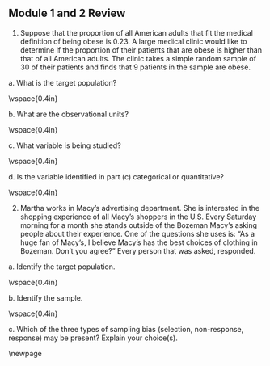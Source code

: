 ## Module 1 and 2 Review

1.	Suppose that the proportion of all American adults that fit the medical definition of being obese is 0.23. A large medical clinic would like to determine if the proportion of their patients that are obese is higher than that of all American adults. The clinic takes a simple random sample of 30 of their patients and finds that 9 patients in the sample are obese. 

a. What is the target population?

\vspace{0.4in}

b.  What are the observational units?

\vspace{0.4in}

c. What variable is being studied?

\vspace{0.4in}

d. Is the variable identified in part (c) categorical or quantitative?

\vspace{0.4in}


2.	Martha works in Macy’s advertising department. She is interested in the shopping experience of all Macy’s shoppers in the U.S. Every Saturday morning for a month she stands outside of the Bozeman Macy’s asking people about their experience. One of the questions she uses is: “As a huge fan of Macy’s, I believe Macy’s has the best choices of clothing in Bozeman. Don’t you agree?” Every person that was asked, responded.

a.	Identify the target population.

\vspace{0.4in}

b. Identify the sample.

\vspace{0.4in}

c. Which of the three types of sampling bias (selection, non-response, response) may be present?  Explain your choice(s).

\newpage



